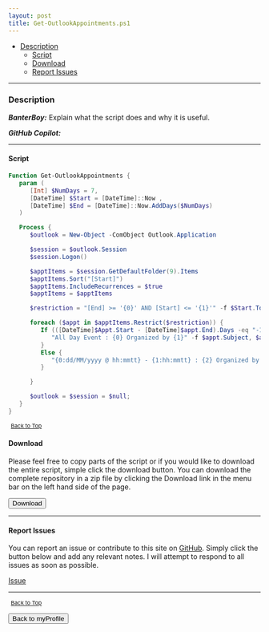 ```yaml
---
layout: post
title: Get-OutlookAppointments.ps1
---
```


- [Description](#description)
  - [Script](#script)
  - [Download](#download)
  - [Report Issues](#report-issues)

---

### Description

**_BanterBoy:_** Explain what the script does and why it is useful.

**_GitHub Copilot:_**

---

#### Script

```powershell
Function Get-OutlookAppointments {
   param (
      [Int] $NumDays = 7,
      [DateTime] $Start = [DateTime]::Now ,
      [DateTime] $End = [DateTime]::Now.AddDays($NumDays)
   )

   Process {
      $outlook = New-Object -ComObject Outlook.Application

      $session = $outlook.Session
      $session.Logon()

      $apptItems = $session.GetDefaultFolder(9).Items
      $apptItems.Sort("[Start]")
      $apptItems.IncludeRecurrences = $true
      $apptItems = $apptItems

      $restriction = "[End] >= '{0}' AND [Start] <= '{1}'" -f $Start.ToString("g"), $End.ToString("g")

      foreach ($appt in $apptItems.Restrict($restriction)) {
         If (([DateTime]$Appt.Start - [DateTime]$appt.End).Days -eq "-1") {
            "All Day Event : {0} Organized by {1}" -f $appt.Subject, $appt.Organizer
         }
         Else {
            "{0:dd/MM/yyyy @ hh:mmtt} - {1:hh:mmtt} : {2} Organized by {3}" -f [DateTime]$appt.Start, [DateTime]$appt.End, $appt.Subject, $appt.Organizer
         }

      }

      $outlook = $session = $null;
   }
}
```

<span style="font-size:11px;"><a href="#"><i class="fas fa-caret-up" aria-hidden="true" style="color: white; margin-right:5px;"></i>Back to Top</a></span>

#### Download

Please feel free to copy parts of the script or if you would like to download the entire script, simple click the download button. You can download the complete repository in a zip file by clicking the Download link in the menu bar on the left hand side of the page.

<button class="btn" type="submit" onclick="window.open('/PowerShell/functions/myProfile/Get-OutlookAppointments.ps1')">
    <i class="fa fa-cloud-download-alt">
    </i>
        Download
</button>

---

#### Report Issues

You can report an issue or contribute to this site on <a href="https://github.com/BanterBoy/scripts-blog/issues">GitHub</a>. Simply click the button below and add any relevant notes. I will attempt to respond to all issues as soon as possible.

<!-- Place this tag where you want the button to render. -->

<a class="github-button" href="https://github.com/BanterBoy/scripts-blog/issues/new?title=Get-OutlookAppointments.ps1&body=There is a problem with this function. Please find details below." data-show-count="true" aria-label="Issue BanterBoy/scripts-blog on GitHub">Issue</a>

---

<span style="font-size:11px;"><a href="#"><i class="fas fa-caret-up" aria-hidden="true" style="color: white; margin-right:5px;"></i>Back to Top</a></span>

<a href="/menu/_pages/myProfile.html">
    <button class="btn">
        <i class='fas fa-reply'>
        </i>
            Back to myProfile
    </button>
</a>

[1]: http://ecotrust-canada.github.io/markdown-toc
[2]: https://github.com/googlearchive/code-prettify
